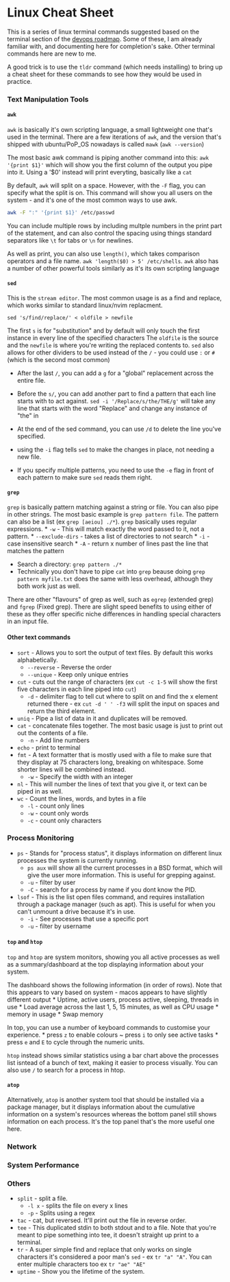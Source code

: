 # Linux Cheat Sheet

This is a series of linux terminal commands suggested based on the terminal 
section of the [devops roadmap](https://roadmap.sh/devops). Some of these, I 
am already familiar with, and documenting here for completion's sake. Other
terminal commands here are new to me. 

A good trick is to use the `tldr` command (which needs installing) to bring up
a cheat sheet for these commands to see how they would be used in practice.

### Text Manipulation Tools
#### `awk`
`awk` is basically it's own scripting language, a small lightweight one that's
used in the terminal. There are a few iterations of `awk`, and the version 
that's shipped with ubuntu/PoP_OS nowadays is called `mawk` (`awk --version`)

The most basic awk command is piping another command into this: 
`awk '{print $1}'` which will show you the first column of the output you pipe
into it. Using a '$0' instead will print everyting, basically like a `cat`

By default, `awk` will split on a space. However, with the `-F` flag, you
can specify what the split is on. This command will show you all users on 
the system - and it's one of the most common ways to use awk.

```bash
awk -F ":" '{print $1}' /etc/passwd
```

You can include multiple rows by including multple numbers in the print
part of the statement, and can also control the spacing using things 
standard separators like `\t` for tabs or `\n` for newlines. 

As well as print, you can also use `length()`, which takes comparison 
operators and a file name. `awk 'length($0) > 5' /etc/shells`. `awk` also has
a number of other powerful tools similarly as it's its own scripting language

#### `sed`
This is the `stream editor`. The most common usage is as a find and replace, 
which works similar to standard linux/nvim replacment. 

`sed 's/find/replace/' < oldfile > newfile`

The first `s` is for "substitution" and by default will only touch the first 
instance in every line of the specified characters The `oldfile` is the source 
and the `newfile` is where you're writing the replaced contents to. `sed` also 
allows for other dividers to be used instead of the `/` - you could use `:` or 
`#` (which is the second most common)

 * After the last `/`, you can add a `g` for a "global" replacement across the
   entire file.
 * Before the `s/`, you can add another part to find a pattern that each line 
   starts with to act against. `sed -i '/Replace/s/the/THE/g'` will take any 
   line that starts with the word "Replace" and change any instance of "the" in 
 * At the end of the sed command, you can use `/d` to delete the line you've 
   specified.

 * using the `-i` flag tells `sed` to make the changes in place, not needing a 
   new file.
 * If you specify multiple patterns, you need to use the `-e` flag in front of 
   each pattern to make sure `sed` reads them right.

#### `grep`
`grep` is basically pattern matching against a string or file. You can also 
pipe in other strings. The most basic example is `grep pattern file`. The 
pattern can also be a list (ex `grep [aeiou] ./*`). `grep` basically uses
regular expressions.
    * `-w` - This will match exactly the word passed to it, not a pattern.
    * `--exclude-dirs` - takes a list of directories to not search
    * `-i` - case insensitive search
    * `-A` - return x number of lines past the line that matches the pattern

- Search a directory: `grep pattern ./*`
- Technically you don't have to pipe `cat` into `grep` beause doing 
`grep pattern myfile.txt` does the same with less overhead, although they both
work just as well.

There are other "flavours" of grep as well, such as `egrep` (extended grep) and
`fgrep` (Fixed grep). There are slight speed benefits to using either of these
as they offer specific niche differences in handling special characters in 
an input file.

#### Other text commands
* `sort` - Allows you to sort the output of text files. By default this works
alphabetically.
    * `--reverse` - Reverse the order
    * `--unique` - Keep only unique entries
* `cut` - cuts out the range of characters (ex `cut -c 1-5` will show the first
five characters in each line piped into `cut`)
    * `-d` - delimiter flag to tell cut where to split on and find the x 
    element returned there - ex `cut -d ' ' -f3` will split the input on spaces
    and return the third element.
* `uniq` - Pipe a list of data in it and duplicates will be removed.
* `cat` - concatenate files together. The most basic usage is just to print out
out the contents of a file.
    * `-n` - Add line numbers
* `echo` - print to terminal
* `fmt` - A text formatter that is mostly used with a file to make sure that 
they display at 75 characters long, breaking on whitespace. Some shorter lines
will be combined instead.
    * `-w` - Specify the width with an integer
* `nl` - This will number the lines of text that you give it, or text can be 
piped in as well.
* `wc` - Count the lines, words, and bytes in a file
    * `-l` - count only lines
    * `-w` - count only words
    * `-c` - count only characters

### Process Monitoring
* `ps` - Stands for "process status", it displays information on different 
linux processes the system is currently running. 
    * `ps aux` will show all the current processes in a BSD format, which will 
    give the user more information. This is useful for grepping against.
    * `-u` - filter by user
    * `-C` - search for a process by name if you dont know the PID.
* `lsof` - This is the list open files command, and requires installation
through a package manager (such as apt). This is useful for when you can't 
unmount a drive because it's in use. 
    * `-i` - See processes that use a specific port
    * `-u` - filter by username

#### `top` and `htop`
`top` and `htop` are system monitors, showing you all active processes as well
as a summary/dashboard at the top displaying information about your system.

The dashboard shows the following information (in order of rows). Note that 
this appears to vary based on system - macos appears to have slightly different
output
    * Uptime, active users, process active, sleeping, threads in use
    * Load average across the last 1, 5, 15 minutes, as well as CPU usage
    * memory in usage
    * Swap memory

In top, you can use a number of keyboard commands to customise your experience.
    * press `z` to enable colours
    ~ press `i` to only see active tasks
    * press `e` and `E` to cycle through the numeric units.  

`htop` instead shows similar statistics using a bar chart above the processes
list isntead of a bunch of text, making it easier to process visually. You can
also use `/` to search for a process in htop. 


#### `atop`
Alternatively, `atop` is another system tool that should be installed via a 
package manager, but it displays information about the cumulative information 
on a system's resources whereas the bottom panel still shows information on 
each process. It's the top panel that's the more useful one here. 

### Network


### System Performance


### Others
* `split` - split a file.
    * `-l x` - splits the file on every x lines
    * `-p` - Splits using a regex
* `tac` - cat, but reversed. It'll print out the file in reverse order.
* `tee` - This duplicated stdin to both stdout and to a file. Note that you're
meant to pipe something into tee, it doesn't straight up print to a terminal.
* `tr` - A super simple find and replace that only works on single characters 
it's considered a poor man's `sed` - ex `tr "a" "A"`. You can enter multiple
characters too ex `tr "ae" "AE"`
* `uptime` - Show you the lifetime of the system.

